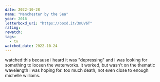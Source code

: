 ```yaml
---
date: 2022-10-28
name: "Manchester by the Sea"
year: 2016
letterboxd_uri: "https://boxd.it/3mUV6T"
rating: 
rewatch: 
tags:
  - tv
watched_date: 2022-10-24
---
```


watched this because i heard it was "depressing" and i was looking for something to loosen the waterworks. it worked, but wasn't on the thematic wavelength i was hoping for. too much death, not even close to enough michelle williams.
